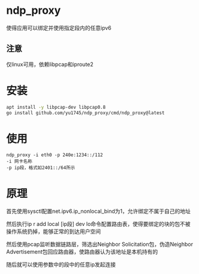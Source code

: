 # ndp_proxy

使得应用可以绑定并使用指定段内的任意ipv6

## 注意
仅linux可用，依赖libpcap和iproute2

# 安装
```bash
apt install -y libpcap-dev libpcap0.8 
go install github.com/yu1745/ndp_proxy/cmd/ndp_proxy@latest
```
# 使用
```
ndp_proxy -i eth0 -p 240e:1234::/112
-i 网卡名称
-p ip段，格式如2401::/64所示
```
# 原理
首先使用sysctl配置net.ipv6.ip_nonlocal_bind为1，允许绑定不属于自己的地址

然后执行ip r add local [ip段] dev lo命令配置路由表，使得要绑定的块的包不被操作系统扔掉，能够正常的到达用户空间

然后使用pcap监听数据链路层，筛选出Neighbor Solicitation包，伪造Neighbor Advertisement包回应路由器，使路由器认为该地址是本机持有的

随后就可以使用参数中的段中的任意ip发起连接
